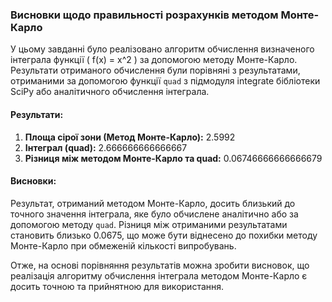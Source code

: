 
### Висновки щодо правильності розрахунків методом Монте-Карло

У цьому завданні було реалізовано алгоритм обчислення визначеного інтеграла функції \( f(x) = x^2 \) за допомогою методу Монте-Карло. Результати отриманого обчислення були порівняні з результатами, отриманими за допомогою функції `quad` з підмодуля integrate бібліотеки SciPy або аналітичного обчислення інтеграла.

#### Результати:

1. **Площа сірої зони (Метод Монте-Карло):** 2.5992
2. **Інтеграл (quad):** 2.666666666666667
3. **Різниця між методом Монте-Карло та quad:** 0.06746666666666679

#### Висновки:

Результат, отриманий методом Монте-Карло, досить близький до точного значення інтеграла, яке було обчислене аналітично або за допомогою методу `quad`. Різниця між отриманими результатами становить близько 0.0675, що може бути віднесено до похибки методу Монте-Карло при обмеженій кількості випробувань.

Отже, на основі порівняння результатів можна зробити висновок, що реалізація алгоритму обчислення інтеграла методом Монте-Карло є досить точною та прийнятною для використання.